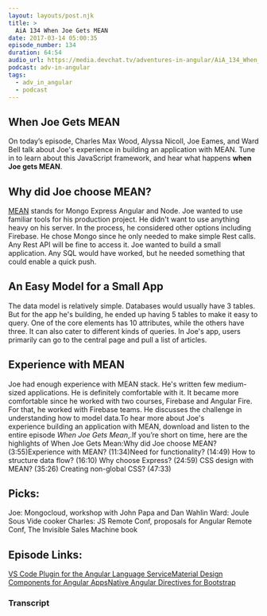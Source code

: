 ```yaml
---
layout: layouts/post.njk
title: >
  AiA 134 When Joe Gets MEAN
date: 2017-03-14 05:00:35
episode_number: 134
duration: 64:54
audio_url: https://media.devchat.tv/adventures-in-angular/AiA_134_When_Joe_Gets_MEAN.mp3
podcast: adv-in-angular
tags:
  - adv_in_angular
  - podcast
---
```


## **When Joe Gets MEAN**

On today’s episode, Charles Max Wood, Alyssa Nicoll, Joe Eames, and Ward Bell talk about Joe's experience in building&nbsp;an application with MEAN.&nbsp;Tune in to learn about this JavaScript framework, and hear what happens **when Joe gets MEAN**.

## **Why did Joe choose MEAN?**

[MEAN](https://mean.io/) stands for Mongo Express Angular and Node. Joe wanted&nbsp;to use familiar tools for his production project. He didn't want to use anything heavy on his server. In the process, he considered other options including Firebase. He chose Mongo since he only needed to make simple Rest calls. Any Rest API will be fine to access it. Joe wanted to build a small application. Any SQL would have worked, but he needed something that could enable a quick push.

## **An Easy Model for a Small App**

The data model is relatively simple. Databases would usually have 3 tables. But for the app he's building,&nbsp;he ended up having 5 tables to make it easy to query. One of the core elements has 10 attributes, while the others have three. It can also cater to&nbsp;different kinds of queries. In Joe's app, users primarily can&nbsp;go to the central page and pull a list of articles.

## **Experience with MEAN**

Joe had enough experience with MEAN stack. He's written few medium-sized applications. He is definitely comfortable with it. It became more comfortable since he worked with two courses, Firebase and Angular Fire. For that, he worked with Firebase teams. He discusses&nbsp;the challenge in understanding how to model data.To hear more about Joe's experience&nbsp;building an application&nbsp;with MEAN,&nbsp;download and listen to the entire episode _When Joe Gets Mean_,.If you’re short on time, here are the highlights of When Joe Gets Mean:Why did Joe choose MEAN? (3:55)Experience with MEAN? (11:34)Need for functionality? (14:49) How to structure data flow? (16:10) Why choose Express? (24:59) CSS design with MEAN? (35:26) Creating non-global CSS? (47:33)

## **Picks:**

Joe: Mongocloud, workshop with John Papa and Dan Wahlin Ward: Joule Sous Vide cooker Charles: JS Remote Conf, proposals for Angular Remote Conf, The Invisible Sales Machine book

## **Episode Links:**

[VS Code Plugin for the Angular Language Service](https://github.com/angular/vscode-ng-language-service)[Material Design Components for Angular Apps](https://material.angular.io/)[Native Angular Directives for Bootstrap](https://github.com/valor-software/ng2-bootstrap)

### Transcript
